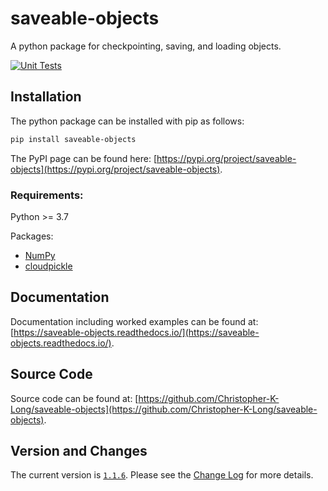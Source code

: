 # saveable-objects
A python package for checkpointing, saving, and loading objects.

[![Unit Tests](https://github.com/Christopher-K-Long/saveable-objects/actions/workflows/test-python-package.yml/badge.svg?branch=main)](https://github.com/Christopher-K-Long/saveable-objects/actions/workflows/test-python-package.yml)

## Installation

The python package can be installed with pip as follows:
```bash
pip install saveable-objects
```

The PyPI page can be found here: [https://pypi.org/project/saveable-objects](https://pypi.org/project/saveable-objects).

### Requirements:

Python >= 3.7

Packages:

- [NumPy](https://numpy.org/)
- [cloudpickle](https://github.com/cloudpipe/cloudpickle)

## Documentation

Documentation including worked examples can be found at: [https://saveable-objects.readthedocs.io/](https://saveable-objects.readthedocs.io/).

## Source Code

Source code can be found at: [https://github.com/Christopher-K-Long/saveable-objects](https://github.com/Christopher-K-Long/saveable-objects).


## Version and Changes

The current version is [`1.1.6`](ChangeLog.md#release-116). Please see the [Change Log](ChangeLog.md) for more
details.

